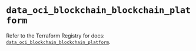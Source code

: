 # `data_oci_blockchain_blockchain_platform`

Refer to the Terraform Registry for docs: [`data_oci_blockchain_blockchain_platform`](https://registry.terraform.io/providers/oracle/oci/6.18.0/docs/data-sources/blockchain_blockchain_platform).
